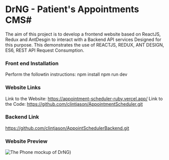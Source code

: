 # DrNG - Patient's Appointments CMS#

The aim of this project is to develop a frontend website based on ReactJS, Redux and AntDesgin to interact with a Backend API services Designed for this purpose.
This demonstrates the use of REACTJS, REDUX, ANT DESIGN, ES6, REST API Request Consumption.

### Front end Installation ###
Perform the followtin instructions:
npm install
npm run dev

### Website Links ###
Link to the Website: https://appointment-scheduler-ruby.vercel.app/
Link to the Code: https://github.com/clintjason/AppointmentScheduler.git

### Backend Link ### 
https://github.com/clintjason/AppointSchedulerBackend.git

### Website Preview
![The Phone mockup of DrNG](https://github.com/clintjason/kanap/blob/main/src/assets/DrNg.png?raw=true))
